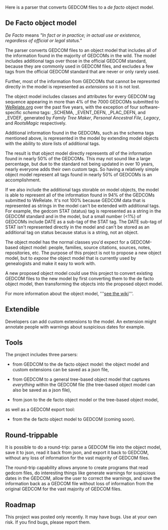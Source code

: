 Here is a parser that converts GEDCOM files to a _de facto_ object model.

De Facto object model
---------------------

_De Facto_ means _"In fact or in practice; in actual use or existence,
regardless of official or legal status."_

The parser converts GEDCOM files to an object model that includes all of the
information found in the majority of GEDCOMs in the wild.
The model includes additional tags over those in the official GEDCOM standard,
because they are commonly used in GEDCOM files, and excludes a few tags from
the official GEDCOM standard that are never or only rarely used.

Further, most of the information from GEDCOMs that cannot be represnted directly
in the model is represented as _extensions_ so it is not lost.

The object model includes classes and attributes for every GEDCOM tag sequence
appearing in more than 4% of the 7000 GEDCOMs submitted to
[WeRelate.org](http://www.werelate.org) over the past five years, with the
exception of four software-specific _schema_ tags:
_SCHEMA, _EVENT_DEFN, _PLAC_DEFN, and _EVDEF, generated by _Family Tree Maker_,
_Personal Ancestral File_, _Legacy_, and _RootsMagic_ respectively.

Additional information found in the GEDCOMs, such as the schema tags mentioned
above, is represented in the model by extending model objects with the ability to
store lists of additional tags.

The result is that object model directly represents _all_ of the
information found in nearly 50% of the GEDCOMs.
This may not sound like a large percentage, but
due to the standard not being updated in over 10 years, nearly everyone
adds their own custom tags. So having a relatively simple object model represent all
tags found in nearly 50% of GEDCOMs is an accomplishment.

If we also include the additional tags storable on model objects, the
model is able to represent all of the information found in 94% of the
GEDCOMs submitted to WeRelate.  It's not 100% because GEDCOM data that is
represented as strings in the model can't be extended with additional tags.
For example, the gedcom STAT (status) tag is represented as a string in the
GEDCOM standard and in the model, but a small number (<1%) of GEDCOMs include
DATE as a sub-tag of the STAT tag. The DATE sub-tag of STAT isn't represented
directly in the model and can't be stored as an additional tag on status because
status is a string, not an object.

The object model has the normal classes you'd expect for a GEDCOM-based object model:
people, families, source citations, sources, notes, repositories, etc.
The purpose of this project is not to propose a new object model, but to _expose_
the object model that is currently used by genealogists and make it easy to work with.

A new proposed object model could use this project to convert existing GEDCOM files
to the new model by first converting them to the de facto object model, then
transforming the objects into the proposed object model.

For more information about the object model,
'''[see the wiki](https://github.com/DallanQ/Gedcom/wiki)'''.

Extendible
----------

Developers can add custom extensions to the model.  An extension might annotate
people with warnings about suspicious dates for example.

Tools
-----

The project includes three parsers:

* from GEDCOM to the de facto object model: the object model and custom extensions
can be saved as a json file,

* from GEDCOM to a general tree-based object model that captures _everything_ within
the GEDCOM file (the tree-based object model can also be saved as a json file),

* from json to the de facto object model or the tree-based object model,

as well as a GEDCOM export tool:

* from the de facto object model to GEDCOM (coming soon).

Round-trippable
---------------

It is possible to do a round-trip: parse a GEDCOM file into the object model,
save it to json, read it back from json, and export it back to GEDCOM, without
any loss of information for the vast majority of GEDCOM files.

The round-trip capability allows anyone to create programs that read gedcom files,
do interesting things like generate warnings for suspicious dates in the GEDCOM,
allow the user to correct the warnings, and save the information back as a GEDCOM
file without loss of information from the original GEDCOM for the vast majority of
GEDCOM files.

Roadmap
-------

This project was posted only recently.  It may have bugs.  Use at your own risk.
If you find bugs, please report them.
